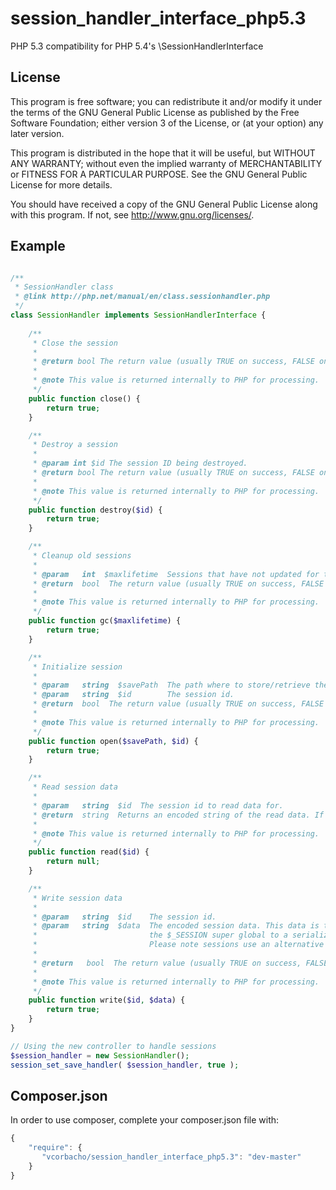 # session_handler_interface_php5.3
PHP 5.3 compatibility for PHP 5.4's \SessionHandlerInterface


## License
This program is free software; you can redistribute it and/or modify
it under the terms of the GNU General Public License as published by
the Free Software Foundation; either version 3 of the License, or
(at your option) any later version.

This program is distributed in the hope that it will be useful,
but WITHOUT ANY WARRANTY; without even the implied warranty of
MERCHANTABILITY or FITNESS FOR A PARTICULAR PURPOSE.  See the
GNU General Public License for more details.

You should have received a copy of the GNU General Public License
along with this program.  If not, see <http://www.gnu.org/licenses/>.


## Example 

```php

/**
 * SessionHandler class
 * @link http://php.net/manual/en/class.sessionhandler.php
 */
class SessionHandler implements SessionHandlerInterface {
    
    /**
     * Close the session
     * 
     * @return bool The return value (usually TRUE on success, FALSE on failure).
     * 
     * @note This value is returned internally to PHP for processing.
     */
    public function close() {
        return true;
    }

    /**
     * Destroy a session
     *
     * @param int $id The session ID being destroyed.
     * @return bool The return value (usually TRUE on success, FALSE on failure).
     * 
     * @note This value is returned internally to PHP for processing.
     */
    public function destroy($id) {
        return true;
    }

    /**
     * Cleanup old sessions
     *
     * @param   int  $maxlifetime  Sessions that have not updated for the last maxlifetime seconds will be removed.
     * @return  bool  The return value (usually TRUE on success, FALSE on failure).
     * 
     * @note This value is returned internally to PHP for processing.
     */
    public function gc($maxlifetime) {
        return true;
    }

    /**
     * Initialize session
     *
     * @param   string  $savePath  The path where to store/retrieve the session.
     * @param   string  $id        The session id.
     * @return  bool  The return value (usually TRUE on success, FALSE on failure).
     * 
     * @note This value is returned internally to PHP for processing.
     */
    public function open($savePath, $id) {
        return true;
    }

    /**
     * Read session data
     *
     * @param   string  $id  The session id to read data for.
     * @return  string  Returns an encoded string of the read data. If nothing was read, it must return an empty string.
     * 
     * @note This value is returned internally to PHP for processing.
     */
    public function read($id) {
        return null;
    }

    /**
     * Write session data
     *
     * @param   string  $id    The session id.
     * @param   string  $data  The encoded session data. This data is the result of the PHP internally encoding
     *                         the $_SESSION super global to a serialized string and passing it as this parameter.
     *                         Please note sessions use an alternative serialization method.
     *
     * @return   bool  The return value (usually TRUE on success, FALSE on failure).
     * 
     * @note This value is returned internally to PHP for processing.
     */
    public function write($id, $data) {
        return true;
    }
}

// Using the new controller to handle sessions
$session_handler = new SessionHandler();
session_set_save_handler( $session_handler, true );

```

## Composer.json
In order to use composer, complete your composer.json file with:
```js
{
    "require": {
       "vcorbacho/session_handler_interface_php5.3": "dev-master"
    }
}
```





